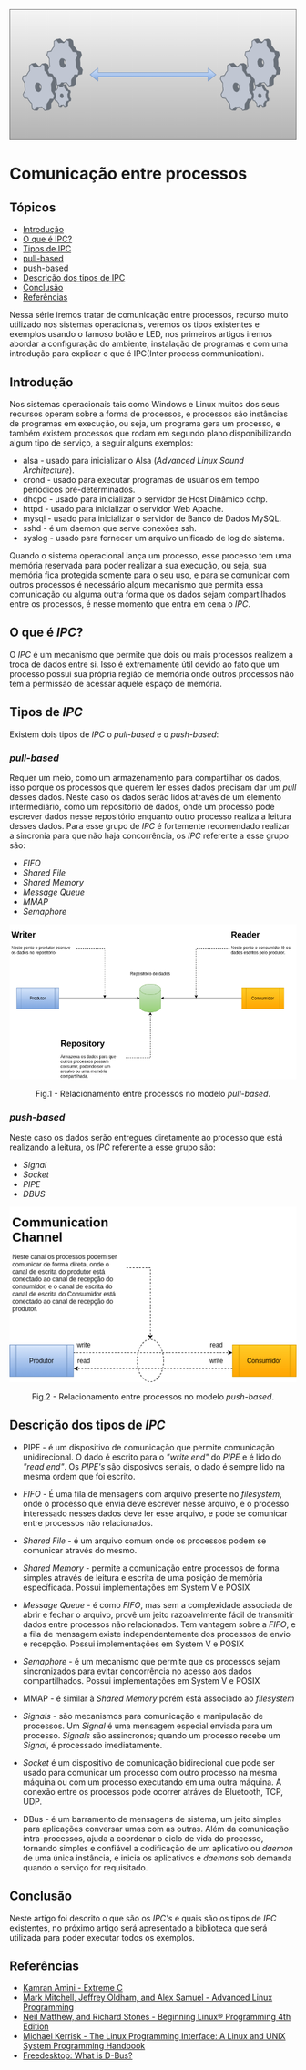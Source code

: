<p align="center">
    <img src="img/interprocess.png" />    
</p>

# Comunicação entre processos

## Tópicos
* [Introdução](#introdução)
* [O que é IPC?](#o-que-é-ipc)
* [Tipos de IPC](#tipos-de-ipc)
* [pull-based](#pull-based)
* [push-based](#push-based)
* [Descrição dos tipos de IPC](#descrição-dos-tipos-de-ipc)
* [Conclusão](#conclusão)
* [Referências](#referências)

Nessa série iremos tratar de comunicação entre processos, recurso muito utilizado nos sistemas operacionais, veremos os tipos existentes e exemplos usando o famoso botão e LED, nos primeiros artigos iremos abordar a configuração do ambiente, instalação de programas e com uma introdução para explicar o que é IPC(Inter process communication).

## Introdução
Nos sistemas operacionais tais como Windows e Linux muitos dos seus recursos operam
sobre a forma de processos, e processos são instâncias de programas em execução, ou seja, um programa gera um processo, e também 
existem processos que rodam em segundo plano disponibilizando algum tipo
de serviço, a seguir alguns exemplos:


* alsa   - usado para inicializar o Alsa (_Advanced Linux Sound Architecture_).
* crond  - usado para executar programas de usuários em tempo periódicos pré-determinados.
* dhcpd  - usado para inicializar o servidor de Host Dinâmico dchp.
* httpd  - usado para inicializar o servidor Web Apache.
* mysql  - usado para inicializar o servidor de Banco de Dados MySQL.
* sshd   - é um daemon que serve conexões ssh.
* syslog - usado para fornecer um arquivo unificado de log do sistema.

Quando o sistema operacional lança um processo, esse processo tem uma memória reservada para poder realizar a sua execução, ou seja, sua memória fica protegida somente para o seu uso, e para se comunicar com outros processos é necessário algum mecanismo que permita essa comunicação ou alguma outra forma que os dados sejam compartilhados entre os processos, é nesse momento que entra em cena o _IPC_.

## O que é _IPC_?
O _IPC_ é um mecanismo que permite que dois ou mais processos realizem a troca de dados entre si. Isso é extremamente útil devido ao fato que um processo possui sua própria região de memória onde outros processos não tem a permissão de acessar aquele espaço de memória.

## Tipos de _IPC_
Existem dois tipos de _IPC_ o _pull-based_ e o _push-based_:

### _pull-based_ 
Requer um meio, como um armazenamento para compartilhar os dados, isso porque os processos que querem ler esses dados precisam dar um _pull_ desses dados. Neste caso os dados serão lidos através de um elemento intermediário, como um repositório de dados, onde um processo pode escrever dados nesse repositório enquanto outro processo realiza a leitura desses dados. Para esse grupo de _IPC_ é fortemente recomendado realizar a sincronia para que não haja concorrência, os _IPC_ referente a esse grupo são:
    
* _FIFO_
* _Shared File_
* _Shared Memory_
* _Message Queue_
* _MMAP_
* _Semaphore_

<p align="center">
    <img src="img/pull-based.png" />
    <figcaption><p align="center">Fig.1 - Relacionamento entre processos no modelo <i>pull-based</i>.</p></figcaption>
</p>

### _push-based_
Neste caso os dados serão entregues diretamente ao processo que está realizando a leitura, os _IPC_ referente a esse grupo são:
* _Signal_
* _Socket_
* _PIPE_
* _DBUS_

<p align="center">
    <img src="img/push-based.png" />
    <figcaption><p align="center">Fig.2 - Relacionamento entre processos no modelo <i>push-based</i>.</p></figcaption>
</p>

## Descrição dos tipos de _IPC_
* PIPE - é um dispositivo de comunicação que permite comunicação unidirecional. O dado é escrito para o _"write end"_ do _PIPE_ e é lido do _"read end"_. Os _PIPE's_ são disposivos seriais, o dado é sempre lido na mesma ordem que foi escrito. 

* _FIFO_ - É uma fila de mensagens com arquivo presente no _filesystem_, onde o processo que envia deve escrever nesse arquivo, e o processo interessado nesses dados deve ler esse arquivo, e pode se comunicar entre processos não relacionados.

* _Shared File_ - é um arquivo comum onde os processos podem se comunicar através do mesmo.

* _Shared Memory_ - permite a comunicação entre processos de forma simples através de leitura e escrita de uma posição de memória específicada. Possui implementações em System V e POSIX

* _Message Queue_ - é como _FIFO_, mas sem a complexidade associada de abrir e fechar o arquivo, provê um jeito razoavelmente fácil de transmitir dados entre processos não relacionados. Tem vantagem sobre a _FIFO_, e a fila de mensagem existe independentemente dos processos de envio e recepção. Possui implementações em System V e POSIX

* _Semaphore_ - é um mecanismo que permite que os processos sejam sincronizados para evitar concorrência no acesso aos dados compartilhados. Possui implementações em System V e POSIX

* MMAP - é similar à _Shared Memory_ porém está associado ao _filesystem_

* _Signals_ - são mecanismos para comunicação e manipulação de processos. Um _Signal_ é uma mensagem especial enviada para um processo. _Signals_ são assincronos; quando um processo recebe um _Signal_, é processado imediatamente.

* _Socket_ é um dispositivo de comunicação bidirecional que pode ser usado para comunicar um processo com outro processo na mesma máquina ou com um processo executando em uma outra máquina. A conexão entre os processos pode ocorrer atráves de Bluetooth, TCP, UDP.

* DBus - é um barramento de mensagens de sistema, um jeito simples para aplicações conversar umas com as outras. Além da comunicação intra-processos, ajuda a coordenar o ciclo de vida do processo, tornando simples e confiável a codificação de um aplicativo ou _daemon_ de uma única instância, e inicia os aplicativos e _daemons_ sob demanda quando o serviço for requisitado.

## Conclusão
Neste artigo foi descrito o que são os _IPC's_ e quais são os tipos de _IPC_ existentes, no próximo artigo será apresentado a [biblioteca](https://github.com/NakedSolidSnake/Raspberry_lib_hardware) que será utilizada para poder executar todos os exemplos.

## Referências
* [Kamran Amini - Extreme C](https://www.packtpub.com/free-ebook/extreme-c/9781789343625)
* [Mark Mitchell, Jeffrey Oldham, and Alex Samuel - Advanced Linux Programming](https://www.amazon.com.br/Advanced-Linux-Programming-CodeSourcery-LLC/dp/0735710430)
* [Neil Matthew, and Richard Stones - Beginning Linux® Programming 4th Edition ](https://www.amazon.com.br/Beginning-Linux-Programming-Neil-Matthew/dp/0470147628)
* [Michael Kerrisk - The Linux Programming Interface: A Linux and UNIX System Programming Handbook](https://www.amazon.com.br/Linux-Programming-Interface-System-Handbook/dp/1593272200)
* [Freedesktop: What is D-Bus?](https://www.freedesktop.org/wiki/Software/dbus/)
